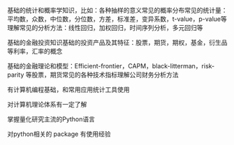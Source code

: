 基础的统计和概率学知识，比如：各种抽样的意义常见的概率分布常见的统计量：平均数，众数，中位数，分位数，方差，标准差，变异系数，t-value，p-value等理解常见的分析方法：线性回归，加权回归，时间序列分析，多元回归等

基础的金融投资知识基础的投资产品及其特征：股票，期货，期权，基金，衍生品等利率，汇率的概念

基础的金融理论和模型：Efficient-frontier，CAPM，black-litterman，risk-parity 等股票，期货常见的各种技术指标理解公司财务分析方法

有计算机编程基础，和常用应用统计工具使用

对计算机理论体系有一定了解

掌握量化研究主流的Python语言

对python相关的 package 有使用经验
